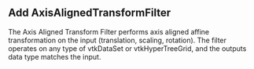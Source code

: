 ## Add AxisAlignedTransformFilter

The Axis Aligned Transform Filter performs axis aligned affine transformation on the input (translation, scaling, rotation). The filter operates on any type of vtkDataSet or vtkHyperTreeGrid, and the outputs data type matches the input.
